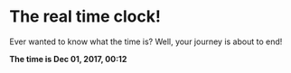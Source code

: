 # The real time clock!

Ever wanted to know what the time is? Well, your journey is about to end!

**The time is Dec 01, 2017, 00:12**